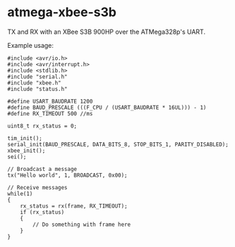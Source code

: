 # atmega-xbee-s3b
TX and RX with an XBee S3B 900HP over the ATMega328p's UART.

Example usage:
```
#include <avr/io.h>
#include <avr/interrupt.h>
#include <stdlib.h>
#include "serial.h"
#include "xbee.h"
#include "status.h"

#define USART_BAUDRATE 1200
#define BAUD_PRESCALE (((F_CPU / (USART_BAUDRATE * 16UL))) - 1)
#define RX_TIMEOUT 500 //ms

uint8_t rx_status = 0;

tim_init();
serial_init(BAUD_PRESCALE, DATA_BITS_8, STOP_BITS_1, PARITY_DISABLED);
xbee_init();
sei();

// Broadcast a message
tx("Hello world", 1, BROADCAST, 0x00);

// Receive messages
while(1)
{
    rx_status = rx(frame, RX_TIMEOUT);
    if (rx_status)
    {
        // Do something with frame here
    }
}
```
